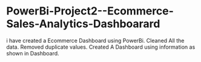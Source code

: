 # PowerBi-Project2--Ecommerce-Sales-Analytics-Dashboarard 
i have created a Ecommerce Dashboard using PowerBi.
Cleaned All the data.
Removed duplicate values.
Created A Dashboard using information as shown in Dashboard.
